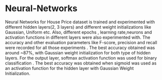 # Neural-Networks
Neural Networks for House Price dataset is trained and experimented with different hidden layers(2, 3 layers) and different weight initializations like Gaussian, Uniform etc. Also, different epochs , learning rate,neurons and activation functions in different layers were also experimented with. 
The accuracy and other evaluation parameters like F-score, precision and recall were recorded for all those experiments . 
The best accuracy obtained was around ~87%, with Gaussian weight initialization for both type of hidden layers.
For the output layer, softmax activation function was used for binary classification . The best accuracy was obtained when sigmoid was used as an activation function for the hidden layer with Gaussian Weight Initialization. 

